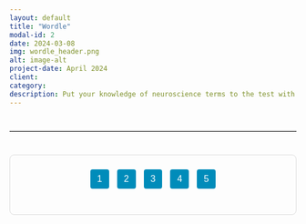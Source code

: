 ```yaml
---
layout: default
title: "Wordle"
modal-id: 2
date: 2024-03-08
img: wordle_header.png
alt: image-alt
project-date: April 2024
client:  
category: 
description: Put your knowledge of neuroscience terms to the test with five interactive Wordle games!
---
```


<!-- Optional visual separator between description and quiz -->
<hr class="quiz-separator">

<div class="quiz-container">
  <!-- Quiz Menu -->
  <div class="quiz-menu" style="text-align: center; margin-bottom: 20px;">
    <button onclick="showQuestion(1)" class="quiz-menu-button">1</button>
    <button onclick="showQuestion(2)" class="quiz-menu-button">2</button>
    <button onclick="showQuestion(3)" class="quiz-menu-button">3</button>
    <button onclick="showQuestion(4)" class="quiz-menu-button">4</button>
    <button onclick="showQuestion(5)" class="quiz-menu-button">5</button>
  </div>

  <!-- Question 1 -->
  <div class="quiz-question" id="question-1" style="display: none;">
    <div class="iframe-wrapper">
      <iframe src="https://mywordle.strivemath.com/?word=ebjxwe" allowfullscreen></iframe>
    </div>
  </div>

  <!-- Question 2 -->
  <div class="quiz-question" id="question-2" style="display: none;">
    <div class="iframe-wrapper">
      <iframe src="https://mywordle.strivemath.com/?word=yciwtgwz" allowfullscreen></iframe>
    </div>
  </div>

  <!-- Question 3 -->
  <div class="quiz-question" id="question-3" style="display: none;">
    <div class="iframe-wrapper">
      <iframe src="https://mywordle.strivemath.com/?word=xojdw" allowfullscreen></iframe>
    </div>
  </div>

  <!-- Question 4 -->
  <div class="quiz-question" id="question-4" style="display: none;">
    <div class="iframe-wrapper">
      <iframe src="https://mywordle.strivemath.com/?word=xfrly" allowfullscreen></iframe>
    </div>
  </div>

  <!-- Question 5 -->
  <div class="quiz-question" id="question-5" style="display: none;">
    <div class="iframe-wrapper">
      <iframe src="https://mywordle.strivemath.com/?word=pvzqv" allowfullscreen></iframe>
    </div>
  </div>
</div>

<!-- STYLES -->
<style>
.quiz-container {
  border: 1px solid #ddd;
  padding: 20px;
  border-radius: 8px;
  max-width: 900px;
  margin: 20px auto;
}
.quiz-menu-button {
  font-size: 16px;
  padding: 8px 12px;
  margin: 5px;
  cursor: pointer;
  border: none;
  background-color: #008CBA;
  color: white;
  border-radius: 4px;
}
.quiz-menu-button.active,
.quiz-menu-button:hover {
  background-color: #005f8c;
}
.iframe-wrapper {
  width: 100%;
  max-width: 100%;
  height: 600px;
  margin: 0 auto;
}
.iframe-wrapper iframe {
  width: 100%;
  height: 100%;
  border: none;
  display: block;
}
.quiz-separator {
  margin: 40px auto;
  max-width: 800px;
  border: none;
  border-top: 2px solid #ddd;
}
</style>

<!-- SCRIPTS -->
<script>
document.addEventListener("DOMContentLoaded", function() {
  showQuestion(1);
});

function showQuestion(q) {
  document.querySelectorAll('.quiz-question').forEach(qEl => {
    qEl.style.display = 'none';
  });
  const target = document.getElementById('question-' + q);
  if (target) {
    target.style.display = 'block';
  }

  document.querySelectorAll('.quiz-menu-button').forEach((btn, index) => {
    btn.classList.remove('active');
    if (index === q - 1) {
      btn.classList.add('active');
    }
  });
}
</script>


